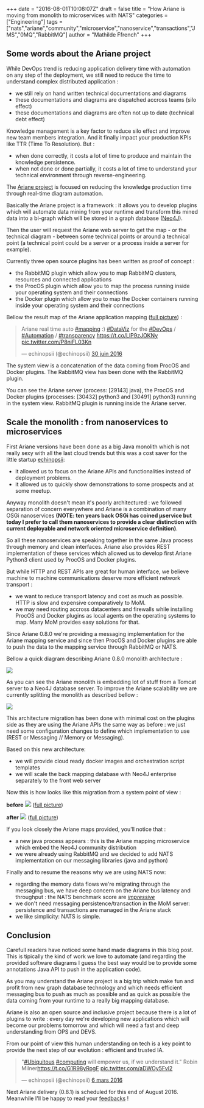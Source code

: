 +++
date = "2016-08-01T10:08:07Z"
draft = false
title = "How Ariane is moving from monolith to microservices with NATS"
categories = ["Engineering"]
tags = ["nats","ariane","community","microservice","nanoservice","transactions","JMS","0MQ","RabbitMQ"]
author = "Mathilde Ffrench"
+++

## Some words about the Ariane project

While DevOps trend is reducing application delivery time with automation on any step of the deployment, we still need to reduce the time to understand complex distributed application : 

* we still rely on hand written technical documentations and diagrams
* these documentations and diagrams are dispatched accross teams (silo effect)
* these documentations and diagrams are often not up to date (technical debt effect)

Knowledge management is a key factor to reduce silo effect and improve new team members integration. And it finally impact your production KPIs like TTR (Time To Resolution). But : 

* when done correctly, it costs a lot of time to produce and maintain the knowledge persistence.
* when not done or done partially, it costs a lot of time to understand your technical environment through reverse-engineering.

The [Ariane project](http://ariane.echinopsii.net) is focused on reducing the knowledge production time through real-time diagram automation. 

Basically the Ariane project is a framework : it allows you to develop plugins which will automate data mining from your runtime and transform this mined data into a bi-graph which will be stored in a graph database ([Neo4J](http://neo4j.com)). 

Then the user will request the Ariane web server to get the map - or the technical diagram - between some technical points or around a technical point (a technical point could be a server or a process inside a server for example).

Currently three open source plugins has been written as proof of concept : 

* the RabbitMQ plugin which allow you to map RabbitMQ clusters, resources and connected applications
* the ProcOS plugin which allow you to map the process running inside your operating system and their connections
* the Docker plugin which allow you to map the Docker containers running inside your operating system and their connections

Bellow the result map of the Ariane application mapping ([full picture](https://t.co/LlP9zJOKNy)) :

<div class="tweet-embed-con">
      <blockquote class="twitter-tweet" data-lang="fr"><p lang="en" dir="ltr">Ariane real time auto <a href="https://twitter.com/hashtag/mapping?src=hash">#mapping</a> :) <a href="https://twitter.com/hashtag/DataViz?src=hash">#DataViz</a> for the <a href="https://twitter.com/hashtag/DevOps?src=hash">#DevOps</a> / <a href="https://twitter.com/hashtag/Automation?src=hash">#Automation</a> / <a href="https://twitter.com/hashtag/transparency?src=hash">#transparency</a> <a href="https://t.co/LlP9zJOKNy">https://t.co/LlP9zJOKNy</a> <a href="https://t.co/P8niFL03Kn">pic.twitter.com/P8niFL03Kn</a></p>&mdash; echinopsii (@echinopsii) <a href="https://twitter.com/echinopsii/status/748516141174300674">30 juin 2016</a></blockquote>
      <script async src="//platform.twitter.com/widgets.js" charset="utf-8"></script>
</div>

The system view is a concatenation of the data coming from ProcOS and Docker plugins. The RabbitMQ view has been done with the RabbitMQ plugin. 

You can see the Ariane server (process: [29143] java), the ProcOS and Docker plugins (processes: [30432] python3 and [30491] python3) running in the system view. RabbitMQ plugin is running inside the Ariane server.

## Scale the monolith : from nanoservices to microservices

First Ariane versions have been done as a big Java monolith which is not really sexy with all the last cloud trends but this was a cost saver for the little startup [echinopsii](http://echinopsii.net): 

* it allowed us to focus on the Ariane APIs and functionalities instead of deployment problems.
* it allowed us to quickly show demonstrations to some prospects and at some meetup.

Anyway monolith doesn't mean it's poorly architectured : we followed separation of concern everywhere and Ariane is a combination of many OSGi nanoservices **(NOTE: ten years back OSGi has coined µservice but today I prefer to call them nanoservices to provide a clear distinction with current deployable and network oriented microservice definition)**.

So all these nanoservices are speaking together in the same Java process through memory and clean interfaces. Ariane also provides REST implementation of these services which allowed us to develop first Ariane Python3 client used by ProcOS and Docker plugins. 

But while HTTP and REST APIs are great for human interface, we believe machine to machine communications deserve more efficient network transport : 

* we want to reduce transport latency and cost as much as possible. HTTP is slow and expensive comparatively to MoM.
* we may need routing accross datacenters and firewalls while installing ProcOS and Docker plugins as local agents on the operating systems to map. Many MoM provides easy solutions for that. 

Since Ariane 0.8.0 we're providing a messaging implementation for the Ariane mapping service and since then ProcOS and Docker plugins are able to push the data to the mapping service through RabbitMQ or NATS.

Bellow a quick diagram describing Ariane 0.8.0 monolith architecture : 

<img src="/img/blog/ariane-mapping-microservice-with-nats/ariane_monolith.png">

As you can see the Ariane monolith is embedding lot of stuff from a Tomcat server to a Neo4J database server. To improve the Ariane scalability we are currently splitting the monolith as described bellow : 

<img src="/img/blog/ariane-mapping-microservice-with-nats/ariane_3tier.png">

This architecture migration has been done with minimal cost on the plugins side as they are using the Ariane APIs the same way as before : we just need some configuration changes to define which implementation to use (REST or Messaging // Memory or Messaging).

Based on this new architecture:

* we will provide cloud ready docker images and orchestration script templates
* we will scale the back mapping database with Neo4J enterprise separately to the front web server

Now this is how looks like this migration from a system point of view : 

**before**
<img src="/img/blog/ariane-mapping-microservice-with-nats/ariane_mono_rbq.png">
([full picture](https://slack-files.com/T04JMETB8-F1X4BG6SJ-d091f7ff9f))

**after**
<img src="/img/blog/ariane-mapping-microservice-with-nats/ariane_mms.png">
([full picture](https://slack-files.com/T04JMETB8-F1X4LJQJK-423434f150))

If you look closely the Ariane maps provided, you'll notice that : 

* a new java process appears : this is the Ariane mapping microservice which embed the Neo4J community distribution
* we were already using RabbitMQ and we decided to add NATS implementation on our messaging libraries (java and python)

Finally and to resume the reasons why we are using NATS now: 

* regarding the memory data flows we're migrating through the messaging bus, we have deep concern on the Ariane bus latency and throughput : the NATS benchmark score are [*impressive*](http://bravenewgeek.com/dissecting-message-queues/)
* we don't need messaging persistence/transaction in the MoM server: persistence and transactions are managed in the Ariane stack
* we like simplicity: NATS is simple.

## Conclusion

Carefull readers have noticed some hand made diagrams in this blog post. This is tipically the kind of work we love to automate (and regarding the provided software diagrams I guess the best way would be to provide some annotations Java API to push in the application code). 

As you may understand the Ariane project is a big trip which make fun and profit from new graph database technology and which needs efficient messaging bus to push as much as possible and as quick as possible the data coming from your runtime to a really big mapping database. 

Ariane is also an open source and inclusive project because there is a lot of plugins to write : every day we're developing new applications which will become our problems tomorrow and which will need a fast and deep understanding from OPS and DEVS. 

From our point of view this human understanding on tech is a key point to provide the next step of our evolution : efficient and trusted IA.

<div class="tweet-embed-con">
<blockquote class="twitter-tweet" data-lang="fr"><p lang="en" dir="ltr">&quot;<a href="https://twitter.com/hashtag/Ubiquitous?src=hash">#Ubiquitous</a> <a href="https://twitter.com/hashtag/computing?src=hash">#computing</a> will empower us, if we understand it.&quot; Robin Milner<a href="https://t.co/G1R98yRogF">https://t.co/G1R98yRogF</a> <a href="https://t.co/aDWOy5Fvl2">pic.twitter.com/aDWOy5Fvl2</a></p>&mdash; echinopsii (@echinopsii) <a href="https://twitter.com/echinopsii/status/706270281925582849">6 mars 2016</a></blockquote>
<script async src="//platform.twitter.com/widgets.js" charset="utf-8"></script>
</div>

Next Ariane delivery (0.8.1) is scheduled for this end of August 2016. Meanwhile I'll be happy to read your [feedbacks](mailto:mathilde.ffrench@echinopsii.net) ! 
